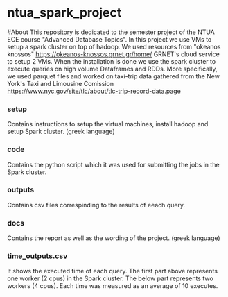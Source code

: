 # ntua_spark_project
#About
This repository is dedicated to the semester project of the NTUA ECE course "Advanced Database Topics". 
In this project we use VMs to setup a spark cluster on top of hadoop. We used resources from "okeanos knossos" 
https://okeanos-knossos.grnet.gr/home/ GRNET's cloud service to setup 2 VMs. When the installation is done we
use the spark cluster to execute queries on high volume Dataframes and RDDs. More specifically, we used
parquet files and worked on taxi-trip data gathered from the New York's Taxi and Limousine Comission https://www.nyc.gov/site/tlc/about/tlc-trip-record-data.page

### setup
Contains instructions to setup the virtual machines, install hadoop and setup Spark cluster. (greek language)

### code
Contains the python script which it was used for submitting the jobs in the Spark cluster.

### outputs
Contains csv files correspinding to the results of eeach query.

### docs
Contains the report as well as the wording of the project. (greek language)

### time_outputs.csv
It shows the executed time of each query. The first part above represents one worker (2 cpus) in the Spark cluster. The below part represents two workers (4 cpus). Each time was measured as an average of 10 executes.
